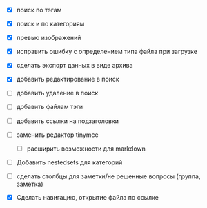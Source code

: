 - [x] поиск по тэгам
- [x] поиск и по категориям
- [x] превью изображений
- [x] исправить ошибку с определением типа файла при загрузке
- [x] сделать экспорт данных в виде архива
- [x] добавить редактирование в поиск

- [ ] добавить удаление в поиск

- [ ] добавить файлам тэги
- [ ] добавить ссылки на подзаголовки

- [ ] заменить редактор tinymce
  - [ ] расширить возможности для markdown
- [ ] Добавить nestedsets для категорий
- [ ] сделать столбцы для заметки/не решенные вопросы (группа, заметка)

- [x] Сделать навигацию, открытие файла по ссылке
